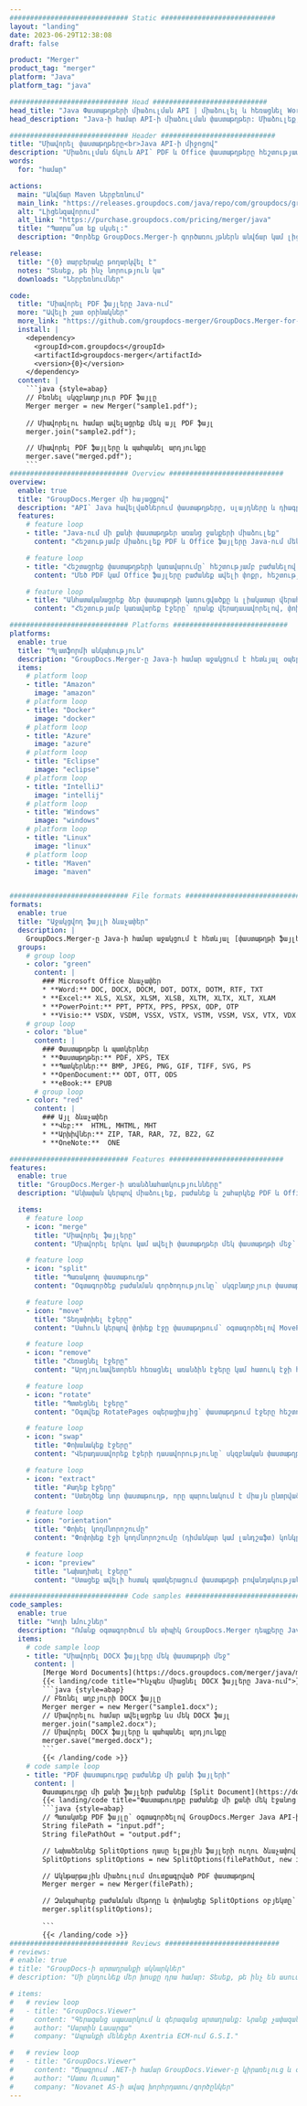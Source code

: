 ```yaml
---
############################# Static ############################
layout: "landing"
date: 2023-06-29T12:38:08
draft: false

product: "Merger"
product_tag: "merger"
platform: "Java"
platform_tag: "java"

############################# Head ############################
head_title: "Java Փաստաթղթերի միաձուլման API | միաձուլել և հեռացնել Word Excel PDF XPS EPUB-ը"
head_description: "Java-ի համար API-ի միաձուլման փաստաթղթեր: Միաձուլեք, բաժանեք, փոխանակեք, վերադասավորեք և ջնջեք PDF, Microsoft Word, Excel, շնորհանդեսներ, Visio, XPS և EPUB ձևաչափերի էջերը:"

############################# Header ############################
title: "Միավորել փաստաթղթերը<br>Java API-ի միջոցով"
description: "Միաձուլման ճկուն API՝ PDF և Office փաստաթղթերը հեշտությամբ համատեղելու, բաժանելու կամ փոփոխելու համար"
words:
  for: "համար"

actions:
  main: "Անվճար Maven Ներբեռնում"
  main_link: "https://releases.groupdocs.com/java/repo/com/groupdocs/groupdocs-merger/"
  alt: "Լիցենզավորում"
  alt_link: "https://purchase.groupdocs.com/pricing/merger/java"
  title: "Պատրա՞ստ եք սկսել:"
  description: "Փորձեք GroupDocs.Merger-ի գործառույթներն անվճար կամ լիցենզիա պահանջեք"

release:
  title: "{0} տարբերակը թողարկվել է"
  notes: "Տեսեք, թե ինչ նորություն կա"
  downloads: "Ներբեռնումներ"

code:
  title: "Միավորել PDF ֆայլերը Java-ում"
  more: "Ավելի շատ օրինակներ"
  more_link: "https://github.com/groupdocs-merger/GroupDocs.Merger-for-Java"
  install: |
    <dependency>
      <groupId>com.groupdocs</groupId>
      <artifactId>groupdocs-merger</artifactId>
      <version>{0}</version>
    </dependency>
  content: |
    ```java {style=abap}   
    // Բեռնել սկզբնաղբյուր PDF ֆայլը
    Merger merger = new Merger("sample1.pdf");
    
    // Միավորելու համար ավելացրեք մեկ այլ PDF ֆայլ
    merger.join("sample2.pdf");

    // Միավորել PDF ֆայլերը և պահպանել արդյունքը
    merger.save("merged.pdf");
    ```
############################# Overview ############################
overview:
  enable: true
  title: "GroupDocs.Merger մի հայացքով"
  description: "API՝ Java հավելվածներում փաստաթղթերը, սլայդները և դիագրամները համատեղելու, բաժանելու, փոխանակելու, կտրելու կամ հեռացնելու համար"
  features:
    # feature loop
    - title: "Java-ում մի քանի փաստաթղթեր առանց ջանքերի միաձուլեք"
      content: "Հեշտությամբ միաձուլեք PDF և Office ֆայլերը Java-ում մեկ փաստաթղթի մեջ՝ օգտագործելով GroupDocs.Merger գրադարանի հնարավորությունները: Օգտվեք դրա լայնածավալ ձևաչափի աջակցությունից, որը թույլ է տալիս անխափան կերպով համատեղել տարբեր տեսակի ֆայլեր, ինչը կհանգեցնի հարմար և պարզեցված միաձուլման գործընթացին:"

    # feature loop
    - title: "Հեշտացրեք փաստաթղթերի կառավարումը` հեշտությամբ բաժանելով մեծածավալ ֆայլերը"
      content: "Մեծ PDF կամ Office ֆայլերը բաժանեք ավելի փոքր, հեշտությամբ մշակվող բաժինների: Դուք կարող եք փաստաթղթերը բաժանել՝ հիմնվելով որոշակի էջերի, տիրույթների վրա, կամ նույնիսկ առանձին էջեր հանել հեշտությամբ և հարմարավետությամբ: Հեշտացրեք ձեր փաստաթղթերի կառավարումը` օգտագործելով GroupDocs.Merger գրադարանի անխափան հնարավորությունները և դարձրեք ձեր ֆայլերը ավելի կազմակերպված և կառավարելի:"

    # feature loop
    - title: "Անհատականացրեք ձեր փաստաթղթի կառուցվածքը և լիակատար վերահսկողություն ունեցեք ձեր ֆայլերի վրա"
      content: "Հեշտությամբ կառավարեք էջերը՝ դրանք վերադասավորելով, փոխանակելով կամ հեռացնելով: Կազմակերպեք և հարմարեցրեք ձեր փաստաթղթերը ձեր հատուկ պահանջներին համապատասխան՝ անհատականացված ֆայլի կառուցվածք ստեղծելու ճկունությամբ:"

############################# Platforms ############################
platforms:
  enable: true
  title: "Պլատֆորմի անկախություն"
  description: "GroupDocs.Merger-ը Java-ի համար աջակցում է հետևյալ օպերացիոն համակարգերին, շրջանակներին և փաթեթների կառավարիչներին"
  items:
    # platform loop
    - title: "Amazon"
      image: "amazon"
    # platform loop
    - title: "Docker"
      image: "docker"
    # platform loop
    - title: "Azure"
      image: "azure"
    # platform loop
    - title: "Eclipse"
      image: "eclipse"
    # platform loop
    - title: "IntelliJ"
      image: "intellij"
    # platform loop
    - title: "Windows"
      image: "windows"
    # platform loop
    - title: "Linux"
      image: "linux"
    # platform loop
    - title: "Maven"
      image: "maven"


############################# File formats ############################
formats:
  enable: true
  title: "Աջակցվող ֆայլի ձևաչափեր"
  description: |
    GroupDocs.Merger-ը Java-ի համար աջակցում է հետևյալ [փաստաթղթի ֆայլերի ձևաչափերով](https://docs.groupdocs.com/merger/java/supported-document-formats/) գործողություններին:
  groups:
    # group loop
    - color: "green"
      content: |
        ### Microsoft Office ձևաչափեր
        * **Word:** DOC, DOCX, DOCM, DOT, DOTX, DOTM, RTF, TXT
        * **Excel:** XLS, XLSX, XLSM, XLSB, XLTM, XLTX, XLT, XLAM
        * **PowerPoint:** PPT, PPTX, PPS, PPSX, ODP, OTP
        * **Visio:** VSDX, VSDM, VSSX, VSTX, VSTM, VSSM, VSX, VTX, VDX
    # group loop
    - color: "blue"
      content: |
        ### Փաստաթղթեր և պատկերներ
        * **Փաստաթղթեր:** PDF, XPS, TEX
        * **Պատկերներ:** BMP, JPEG, PNG, GIF, TIFF, SVG, PS
        * **OpenDocument:** ODT, OTT, ODS
        * **eBook:** EPUB
      # group loop
    - color: "red"
      content: |
        ### Այլ ձևաչափեր
        * **Վեբ:**  HTML, MHTML, MHT
        * **Արխիվներ:** ZIP, TAR, RAR, 7Z, BZ2, GZ
        * **OneNote:**  ONE

############################# Features ############################
features:
  enable: true
  title: "GroupDocs.Merger-ի առանձնահատկությունները"
  description: "Անխափան կերպով միաձուլեք, բաժանեք և շահարկեք PDF և Office փաստաթղթերը"

  items:
    # feature loop
    - icon: "merge"
      title: "Միավորել ֆայլերը"
      content: "Միավորել երկու կամ ավելի փաստաթղթեր մեկ փաստաթղթի մեջ՝ միացնելով որոշակի էջեր կամ էջերի տիրույթներ բազմաթիվ սկզբնաղբյուր փաստաթղթերից:"

    # feature loop
    - icon: "split"
      title: "Պառակտող փաստաթուղթ"
      content: "Օգտագործեք բաժանման գործողությունը՝ սկզբնաղբյուր փաստաթուղթը մի քանի արդյունքում ստացված փաստաթղթերի բաժանելու համար՝ հնարավորություն տալով արդյունավետ կազմակերպել և կառավարել ֆայլերը:"

    # feature loop
    - icon: "move"
      title: "Տեղափոխել էջերը"
      content: "Սահուն կերպով փոխեք էջը փաստաթղթում՝ օգտագործելով MovePage ֆունկցիան:"

    # feature loop
    - icon: "remove"
      title: "Հեռացնել էջերը"
      content: "Արդյունավետորեն հեռացնել առանձին էջերը կամ հատուկ էջի համարների հավաքածուն սկզբնաղբյուր փաստաթղթից RemovePages ֆունկցիայի միջոցով:"

    # feature loop
    - icon: "rotate"
      title: "Պտտեցնել էջերը"
      content: "Օգտվեք RotatePages օպերացիայից՝ փաստաթղթում էջերը հեշտությամբ պտտելու համար՝ նշելով պտտման անկյունը որպես 90, 180 կամ 270 աստիճան:"

    # feature loop
    - icon: "swap"
      title: "Փոխանակեք էջերը"
      content: "Վերադասավորեք էջերի դասավորությունը՝ սկզբնական փաստաթղթում երկու էջերի դիրքերը փոխանակելով, նոր փաստաթուղթ արտադրելով:"

    # feature loop
    - icon: "extract"
      title: "Քաղեք էջերը"
      content: "Ստեղծեք նոր փաստաթուղթ, որը պարունակում է միայն ընտրված էջերը՝ սկզբնաղբյուր փաստաթղթից հանելով որոշակի էջեր կամ էջի տիրույթներ:"

    # feature loop
    - icon: "orientation"
      title: "Փոխել կողմնորոշումը"
      content: "Փոփոխեք էջի կողմնորոշումը (դիմանկար կամ լանդշաֆտ) կոնկրետ էջերի կամ փաստաթղթի բոլոր էջերի համար՝ օգտագործելով ChangeOrientation գործողությունը:"

    # feature loop
    - icon: "preview"
      title: "Նախադիտել էջերը"
      content: "Ստացեք ավելի հստակ պատկերացում փաստաթղթի բովանդակության և կառուցվածքի մասին՝ ստեղծելով դրա էջերի պատկերային ներկայացումներ: Կատարեք բոլոր կամ պարզապես կոնկրետ էջերի նախադիտումներ:"

############################# Code samples ############################
code_samples:
  enable: true
  title: "Կոդի նմուշներ"
  description: "Ոմանք օգտագործում են տիպիկ GroupDocs.Merger դեպքերը Java գործողությունների համար"
  items:
    # code sample loop
    - title: "Միավորել DOCX ֆայլերը մեկ փաստաթղթի մեջ"
      content: |
        [Merge Word Documents](https://docs.groupdocs.com/merger/java/merge/word/) ֆունկցիայի միջոցով կարող եք միավորել ամբողջ DOCX ֆայլերը մեկ փաստաթղթի մեջ՝ բեռնելով սկզբնաղբյուր ֆայլը՝ ավելացնելով ավելի շատ DOCX ֆայլեր միանալու համար։ , և պահպանում է միավորված փաստաթուղթը: Ստորև բերված է Java կոդի հատված, որը ցույց է տալիս միաձուլման գործընթացը.
        {{< landing/code title="Ինչպես միացնել DOCX ֆայլերը Java-ում">}}
        ```java {style=abap}   
        // Բեռնել աղբյուրի DOCX ֆայլը
        Merger merger = new Merger("sample1.docx");
        // Միավորելու համար ավելացրեք ևս մեկ DOCX ֆայլ
        merger.join("sample2.docx");
        // Միավորել DOCX ֆայլերը և պահպանել արդյունքը
        merger.save("merged.docx");
        ```
        {{< /landing/code >}}
    # code sample loop
    - title: "PDF փաստաթուղթը բաժանեք մի քանի ֆայլերի"
      content: |
        Փաստաթուղթը մի քանի ֆայլերի բաժանեք [Split Document](https://docs.groupdocs.com/merger/java/split-document/) հատկանիշով՝ պարզեցնելու համար մեծ փաստաթղթերից որոշակի բաժիններ կամ էջեր կառավարելու և հանելու գործընթացը: Այն թույլ է տալիս փաստաթղթերը բաժանել փոքր մասերի՝ տարբեր չափանիշների հիման վրա՝ ըստ էջի տիրույթի, ըստ սկզբի/վերջի էջերի, ըստ կենտ/զույգ էջերի և այլն:
        {{< landing/code title="Փաստաթուղթը բաժանեք մի քանի մեկ էջանոց փաստաթղթերի">}}
        ```java {style=abap}   
        // Պառակտեք PDF ֆայլը՝ օգտագործելով GroupDocs.Merger Java API-ի համար
        String filePath = "input.pdf";
        String filePathOut = "output.pdf";

        // Նախաձեռնեք SplitOptions դասը ելքային ֆայլերի ուղու ձևաչափով
        SplitOptions splitOptions = new SplitOptions(filePathOut, new int[] { 3, 6, 8 });

        // Ակնթարթային միաձուլում մուտքագրված PDF փաստաթղթով
        Merger merger = new Merger(filePath);

        // Զանգահարեք բաժանման մեթոդը և փոխանցեք SplitOptions օբյեկտը՝ ստացված փաստաթղթերը պահպանելու համար
        merger.split(splitOptions);
  
        ```
        {{< /landing/code >}}
############################# Reviews ############################
# reviews:
# enable: true
# title: "GroupDocs-ի արտադրանքի ակնարկներ"
# description: "Մի ընդունեք մեր խոսքը դրա համար: Տեսեք, թե ինչ են ասում այլ մշակողները մեր API-ների մասին"

# items:
#   # review loop
#   - title: "GroupDocs.Viewer"
#     content: "Գերազանց սպասարկում և գերազանց արտադրանք: Նրանք չափազանց օգտակար և արձագանքող էին GroupDocs.Viewer-ի համար .NET-ի ներդրման գործընթացում, և չեմ կարող դրանք բավականաչափ խորհուրդ տալ:"
#     author: "Մարտին Լասարգա"
#     company: "Ապրանքի մենեջեր Axentria ECM-ում G.S.I."

#   # review loop
#   - title: "GroupDocs.Viewer"
#     content: "Ծրագրում .NET-ի համար GroupDocs.Viewer-ը կիրառելուց և օգտագործելուց հետո այն շատ լավ է աշխատում: Ես փորձարկել եմ բազմաթիվ փաստաթղթերով և մինչ այժմ այնքան լավ: Այն ամենը, ինչ ես նետել եմ դրա վրա, լավ է ստացվում և նույնքան լավ տեսք ունի, որքան PDF դիտիչում կամ MS Word-ում:"
#     author: "Մատս Ուստադ"
#     company: "Novanet AS-ի ավագ խորհրդատու/գործընկեր"
---
```

